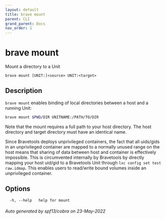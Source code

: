 ```yaml
---
layout: default
title: brave mount
parent: CLI
grand_parent: Docs
nav_order: 1
---
```


# brave mount

Mount a directory to a Unit

```
brave mount [UNIT:]<source> UNIT:<target>
```

## Description

`brave mount` enables binding of local directories between a host and a running Unit:

```bash
brave mount $PWD/DIR UNITNAME:/PATH/TO/DIR
```

Note that the mount requires a full path to your host directory. The host directory and target directory must have an identical name.

Since Bravetools deploys unprivileged containers, the fact that all uids/gids in an unprivileged container are mapped to a normally unused range on the host means that sharing of data between host and container is effectively impossible. This is circumvented internally by Bravetools by directly mapping your host uid/gid to a Bravetools Unit through `lxc config set test raw.idmap`. This enables users to read/write bound volumes inside an unprivileged container.

## Options

```
  -h, --help   help for mount
```

###### Auto generated by spf13/cobra on 23-May-2022
